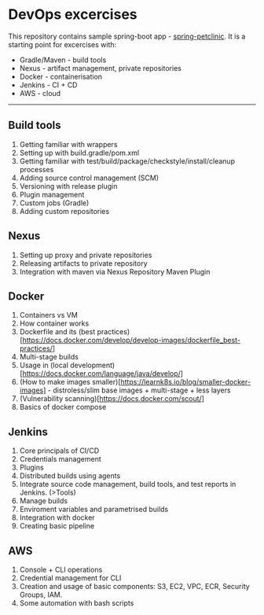 # DevOps excercises

This repository contains sample spring-boot app - [spring-petclinic](https://github.com/spring-projects/spring-petclinic). It is a starting point for excercises with:

* Gradle/Maven - build tools
* Nexus - artifact management, private repositories
* Docker - containerisation
* Jenkins - CI + CD
* AWS - cloud

<hr>

## Build tools

1. Getting familiar with wrappers
2. Setting up with build.gradle/pom.xml
3. Getting familiar with test/build/package/checkstyle/install/cleanup processes
4. Adding source control management (SCM)
5. Versioning with release plugin
6. Plugin management
7. Custom jobs (Gradle)
8. Adding custom repositories

## Nexus

1. Setting up proxy and private repositories
2. Releasing artifacts to private repository
3. Integration with maven via Nexus Repository Maven Plugin

## Docker

1. Containers vs VM
2. How container works
3. Dockerfile and its (best practices)[https://docs.docker.com/develop/develop-images/dockerfile_best-practices/]
4. Multi-stage builds
5. Usage in (local development)[https://docs.docker.com/language/java/develop/]
6. (How to make images smaller)[https://learnk8s.io/blog/smaller-docker-images] - distroless/slim base images + multi-stage + less layers
7. (Vulnerability scanning)[https://docs.docker.com/scout/]
8. Basics of docker compose

## Jenkins

1. Core principals of CI/CD
2. Credentials management
3. Plugins
4. Distributed builds using agents
5. Integrate source code management, build tools, and test reports in Jenkins. (>Tools)
6. Manage builds
7. Enviroment variables and parametrised builds
8. Integration with docker
9. Creating basic pipeline

## AWS

1. Console + CLI operations
2. Credential management for CLI
3. Creation and usage of basic components: S3, EC2, VPC, ECR, Security Groups, IAM.
4. Some automation with bash scripts
